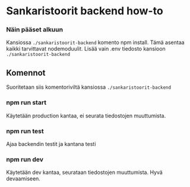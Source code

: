 # Sankaristoorit backend how-to

### Näin pääset alkuun

Kansiossa `./sankaristoorit-backend` komento npm install. Tämä asentaa kaikki tarvittavat nodemoduulit. Lisää vain .env tiedosto kansioon `./sankaristoorit-backend`

## Komennot

Suoritetaan siis komentoriviltä kansiossa `./sankaristoorit-backend` 

### npm run start

Käytetään production kantaa, ei seurata tiedostojen muuttumista.

### npm run test

Ajaa backendin testit ja kantana testi

### npm run dev

Käytetään dev kantaa, seurataan tiedostojen muuttumista. Hyvä devaamiseen.